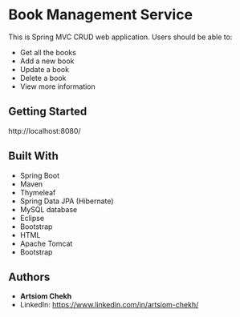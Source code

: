 # Book Management Service

This is Spring MVC CRUD web application.
Users should be able to:

* Get all the books
* Add a new book
* Update a book
* Delete a book
* View more information

## Getting Started

http://localhost:8080/

## Built With

* Spring Boot
* Maven
* Thymeleaf
* Spring Data JPA (Hibernate)
* MySQL database
* Eclipse
* Bootstrap
* HTML
* Apache Tomcat
* Bootstrap

## Authors

* **Artsiom Chekh** 
* LinkedIn: https://www.linkedin.com/in/artsiom-chekh/

